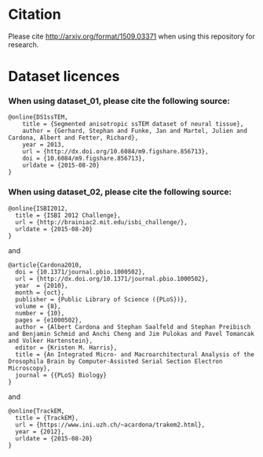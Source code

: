 # Citation
Please cite
http://arxiv.org/format/1509.03371
when using this repository for research.

# Dataset licences

### When using dataset_01, please cite the following source:
```
@online{DS1ssTEM,
	title = {Segmented anisotropic ssTEM dataset of neural tissue},
	author = {Gerhard, Stephan and Funke, Jan and Martel, Julien and Cardona, Albert and Fetter, Richard},
	year = 2013,
	url = {http://dx.doi.org/10.6084/m9.figshare.856713},
	doi = {10.6084/m9.figshare.856713},
	urldate = {2015-08-20}
}

```

### When using dataset_02, please cite the following source:
```
@online{ISBI2012,
  title = {ISBI 2012 Challenge},
  url = {http://brainiac2.mit.edu/isbi_challenge/},
  urldate = {2015-08-20}
}

```
and
```
@article{Cardona2010,
  doi = {10.1371/journal.pbio.1000502},
  url = {http://dx.doi.org/10.1371/journal.pbio.1000502},
  year  = {2010},
  month = {oct},
  publisher = {Public Library of Science ({PLoS})},
  volume = {8},
  number = {10},
  pages = {e1000502},
  author = {Albert Cardona and Stephan Saalfeld and Stephan Preibisch and Benjamin Schmid and Anchi Cheng and Jim Pulokas and Pavel Tomancak and Volker Hartenstein},
  editor = {Kristen M. Harris},
  title = {An Integrated Micro- and Macroarchitectural Analysis of the Drosophila Brain by Computer-Assisted Serial Section Electron Microscopy},
  journal = {{PLoS} Biology}
}
```
and
```
@online{TrackEM,
  title = {TrackEM},
  url = {https://www.ini.uzh.ch/~acardona/trakem2.html},
  year = {2012},
  urldate = {2015-08-20}
}
```
